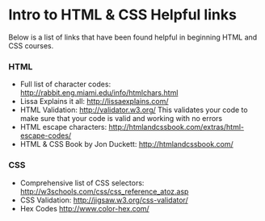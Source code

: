 # Intro to HTML &amp; CSS Helpful links

Below is a list of links that have been found helpful in beginning HTML and CSS courses.

### HTML
* Full list of character codes: http://rabbit.eng.miami.edu/info/htmlchars.html
* Lissa Explains it all: http://lissaexplains.com/
* HTML Validation: http://validator.w3.org/
This validates your code to make sure that your code is valid and working with no errors
* HTML escape characters: http://htmlandcssbook.com/extras/html-escape-codes/
* HTML & CSS Book by Jon Duckett: http://htmlandcssbook.com/


### CSS
* Comprehensive list of CSS selectors: http://w3schools.com/css/css_reference_atoz.asp
* CSS Validation: http://jigsaw.w3.org/css-validator/
* Hex Codes http://www.color-hex.com/